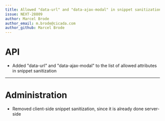 ```yaml
---
title: Allowed "data-url" and "data-ajax-modal" in snippet sanitization
issue: NEXT-28809
author: Marcel Brode
author_email: m.brode@cicada.com
author_github: Marcel Brode
---
```

# API
* Added "data-url" and "data-ajax-modal" to the list of allowed attributes in snippet sanitization
___
# Administration
* Removed client-side snippet sanitization, since it is already done server-side
